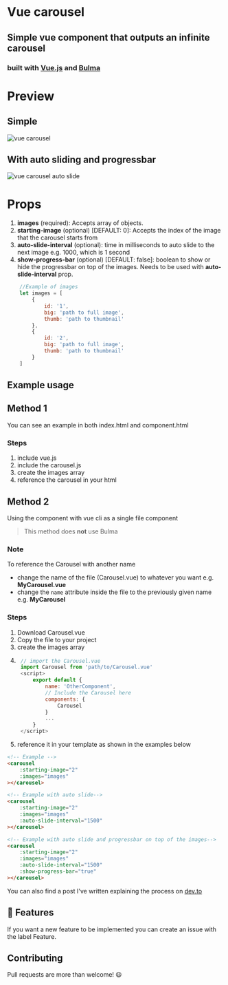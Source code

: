 # Vue carousel
## Simple vue component that outputs an infinite carousel
### built with [Vue.js](https://vuejs.org/ "Vue's Homepage") and [Bulma](https://bulma.io/ "Bulma's Homepage")
# Preview
## Simple
![vue carousel](https://i.imgur.com/SPB4hcL.gif "Vue carousel in action")
## With auto sliding and progressbar
![vue carousel auto slide](https://i.imgur.com/shuNL8Z.gif "Vue carousel with auto slide")
# Props
1. **images** (required): Accepts array of objects.
2. **starting-image** (optional) [DEFAULT: 0]: Accepts the index of the image that the carousel starts from 
3. **auto-slide-interval** (optional): time in milliseconds to auto slide to the next image e.g. 1000, which is 1 second
4. **show-progress-bar** (optional) [DEFAULT: false]: boolean to show or hide the progressbar on top of the images. Needs to be used with **auto-slide-interval** prop.
```javascript 
    //Example of images
    let images = [
        { 
            id: '1',
            big: 'path to full image',
            thumb: 'path to thumbnail'
        },
        { 
            id: '2',
            big: 'path to full image',
            thumb: 'path to thumbnail'
        }
    ]
```

## Example usage
## Method 1
You can see an example in both index.html and component.html
### Steps
1. include vue.js
2. include the carousel.js
3. create the images array
4. reference the carousel in your html 

## Method 2
Using the component with vue cli as a single file component

> This method does **not** use Bulma
### Note 
To reference the Carousel with another name 
- change the name of the file (Carousel.vue) to whatever you want e.g. **MyCarousel.vue**
- change the `name` attribute inside the file to the previously given name e.g. **MyCarousel**
### Steps
1. Download Carousel.vue
2. Copy the file to your project
3. create the images array
4. ```javascript
    // import the Carousel.vue 
    import Carousel from 'path/to/Carousel.vue'
    <script>
        export default {
            name: 'OtherComponent',
            // Include the Carousel here
            components: {
                Carousel
            }
            ...
        }
    </script>
    ```
5. reference it in your template as shown in the examples below

```html
<!-- Example -->
<carousel
    :starting-image="2"
    :images="images"
></carousel>
```
```html
<!-- Example with auto slide-->
<carousel
    :starting-image="2"
    :images="images"
    :auto-slide-interval="1500"
></carousel>
```
```html
<!-- Example with auto slide and progressbar on top of the images-->
<carousel
    :starting-image="2"
    :images="images"
    :auto-slide-interval="1500"
    :show-progress-bar="true"
></carousel>
```

You can also find a post I've written explaining the process on [dev.to](https://dev.to/tsanak/building-an-image-carousel-with-vuejs--cjp "Vue carousel post")

## :memo: Features
If you want a new feature to be implemented you can create an issue with the label Feature.

## Contributing
Pull requests are more than welcome! :smiley: